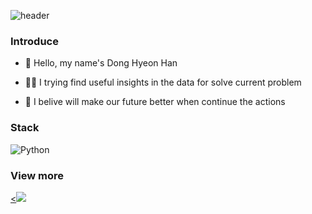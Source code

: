 ![header](https://capsule-render.vercel.app/api?type=Waving&color=01cdff&height=170&text=DH's%20Github-nl-&desc=Data%20Engineering%20Marketing%&animation=twinkling&fontColor=ffff)

### Introduce
- 👋 Hello, my name's Dong Hyeon Han

- 👨‍💻 I trying find useful insights in the data for solve current problem

- 🎯 I belive will make our future better when continue the actions

### Stack
![Python](https://img.shields.io/badge/-Python-333333?style=flat&logo=python)


### View more
<a href="https://www.notion.so/1dh/4752fd77e704467383eee5096cef39b0?pvs=4" target="_blank"><<img src="https://img.shields.io/badge/123456?style=flat&logo=#000000&logoColor=123456"/></a>
